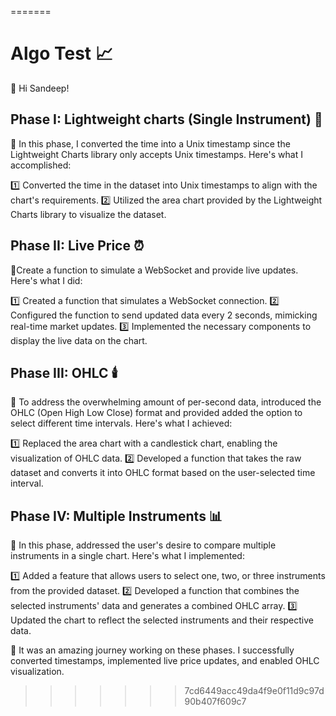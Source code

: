 
=======
# Algo Test 📈

👋 Hi Sandeep!

## Phase I: Lightweight charts (Single Instrument) 🌱

🔹 In this phase, I converted the time into a Unix timestamp since the Lightweight Charts library only accepts Unix timestamps. Here's what I accomplished:

1️⃣ Converted the time in the dataset into Unix timestamps to align with the chart's requirements.
2️⃣ Utilized the area chart provided by the Lightweight Charts library to visualize the dataset.
   
## Phase II: Live Price ⏰

🔹Create a function to simulate a WebSocket and provide live updates. Here's what I did:

1️⃣ Created a function that simulates a WebSocket connection.
2️⃣ Configured the function to send updated data every 2 seconds, mimicking real-time market updates.
3️⃣ Implemented the necessary components to display the live data on the chart.
   
## Phase III: OHLC 🕯️

🔹 To address the overwhelming amount of per-second data, introduced the OHLC (Open High Low Close) format and provided added the option to select different time intervals. Here's what I achieved:

1️⃣ Replaced the area chart with a candlestick chart, enabling the visualization of OHLC data.
2️⃣ Developed a function that takes the raw dataset and converts it into OHLC format based on the user-selected time interval.

## Phase IV: Multiple Instruments 📊

🔹 In this phase, addressed the user's desire to compare multiple instruments in a single chart. Here's what I implemented:

1️⃣ Added a feature that allows users to select one, two, or three instruments from the provided dataset.
2️⃣ Developed a function that combines the selected instruments' data and generates a combined OHLC array.
3️⃣ Updated the chart to reflect the selected instruments and their respective data.

🎉 It was an amazing journey working on these phases. I successfully converted timestamps, implemented live price updates, and enabled OHLC visualization.

>>>>>>> 7cd6449acc49da4f9e0f11d9c97d90b407f609c7
